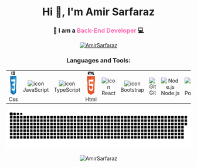 <!-- Header - معرفی -->
<h1 align="center">Hi 👋, I'm Amir Sarfaraz</h1>
<h3 align="center">🎨 I am a <span style="color: #FF69B4;">Back-End Developer</span> 💻</h3>

<!-- Views -->

<!-- Trophy -->
<p align="center"> 
  <a href="https://github.com/ryo-ma/github-profile-trophy">
    <img src="https://github-profile-trophy.vercel.app/?username=AmirSarfaraz" alt="AmirSarfaraz" />
  </a> 
</p>

<!-- Lang -->
<h3 align="center">Languages and Tools:</h3>

<div align="center">
  <table>
    <tr>
      <td align="center" width="90">
        <img src="https://raw.githubusercontent.com/devicons/devicon/master/icons/css3/css3-original-wordmark.svg" alt="css3" width="65" height="65"/> 
        <br>Css
      </td>
      <td align="center" width="90">
        <img src="https://techstack-generator.vercel.app/js-icon.svg" alt="icon" width="65" height="65" />
        <br>JavaScript
      </td>
      <td align="center" width="90">
        <img src="https://techstack-generator.vercel.app/ts-icon.svg" alt="icon" width="65" height="65" />
        <br>TypeScript
      </td>
      <td align="center" width="90">
        <img src="https://raw.githubusercontent.com/devicons/devicon/master/icons/html5/html5-original-wordmark.svg" alt="html5" width="65" height="65"/> 
        <br>Html
      </td>
      <td align="center" width="90">
        <img src="https://techstack-generator.vercel.app/react-icon.svg" alt="icon" width="65" height="65" />
        <br>React
      </td>
      <td align="center" width="90">
        <img src="https://upload.wikimedia.org/wikipedia/commons/thumb/b/b2/Bootstrap_logo.svg/2560px-Bootstrap_logo.svg.png" alt="icon" width="55" height="55" />
        <br>Bootstrap
      </td>
      <td align="center" width="90"> 
        <img src="https://techstack-generator.vercel.app/github-icon.svg" width="65" height="65" alt="Git" />
        <br>Git
      </td>      
      <td align="center" width="90">
        <img src="https://cdn-icons-png.flaticon.com/512/919/919825.png" width="55" height="55" alt="Node.js" />
        <br>Node.js
      </td>    
      <td align="center" width="90">
        <img src="https://www.vectorlogo.zone/logos/getpostman/getpostman-icon.svg" alt="postman" width="50" height="50"/> 
        <br>Postman
      </td> 
    </tr> 
  </table>
</div>

<!-- Snake animation center aligned -->
<div align="center">
  <img src="https://github.com/AmirSarfaraz/AmirSarfaraz/blob/main/github-snake-dark.svg" alt="Snake animation" />
</div>

<!-- Stats -->
<p align="center">
  <img src="https://github-readme-stats.vercel.app/api?username=AmirSarfaraz&show_icons=true&locale=en" alt="AmirSarfaraz" />
</p>
